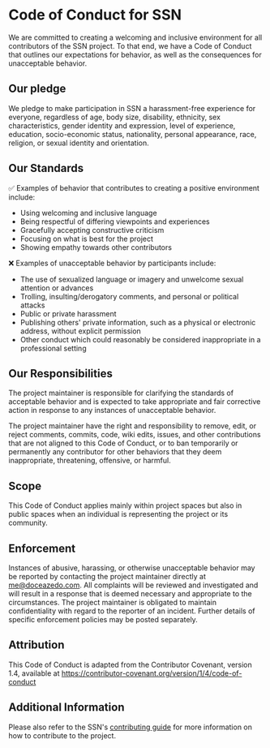 # Code of Conduct for SSN

We are committed to creating a welcoming and inclusive environment for all contributors of the SSN project. To that end, we have a Code of Conduct that outlines our expectations for behavior, as well as the consequences for unacceptable behavior.

## Our pledge

We pledge to make participation in SSN a harassment-free experience for everyone, regardless of age, body size, disability, ethnicity, sex characteristics, gender identity and expression, level of experience, education, socio-economic status, nationality, personal appearance, race, religion, or sexual identity and orientation.

## Our Standards

✅ Examples of behavior that contributes to creating a positive environment include:

- Using welcoming and inclusive language
- Being respectful of differing viewpoints and experiences
- Gracefully accepting constructive criticism
- Focusing on what is best for the project
- Showing empathy towards other contributors

❌ Examples of unacceptable behavior by participants include:

- The use of sexualized language or imagery and unwelcome sexual attention or advances
- Trolling, insulting/derogatory comments, and personal or political attacks
- Public or private harassment
- Publishing others' private information, such as a physical or electronic address, without explicit permission
- Other conduct which could reasonably be considered inappropriate in a professional setting

## Our Responsibilities

The project maintainer is responsible for clarifying the standards of acceptable behavior and is expected to take appropriate and fair corrective action in response to any instances of unacceptable behavior.

The project maintainer have the right and responsibility to remove, edit, or reject comments, commits, code, wiki edits, issues, and other contributions that are not aligned to this Code of Conduct, or to ban temporarily or permanently any contributor for other behaviors that they deem inappropriate, threatening, offensive, or harmful.

## Scope

This Code of Conduct applies mainly within project spaces but also in public spaces when an individual is representing the project or its community.

## Enforcement

Instances of abusive, harassing, or otherwise unacceptable behavior may be reported by contacting the project maintainer directly at me@doceazedo.com. All complaints will be reviewed and investigated and will result in a response that is deemed necessary and appropriate to the circumstances. The project maintainer is obligated to maintain confidentiality with regard to the reporter of an incident. Further details of specific enforcement policies may be posted separately.

## Attribution

This Code of Conduct is adapted from the Contributor Covenant, version 1.4, available at https://contributor-covenant.org/version/1/4/code-of-conduct

## Additional Information

Please also refer to the SSN's [contributing guide](CONTRIBUTING.md) for more information on how to contribute to the project.
